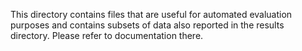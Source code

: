 This directory contains files that are useful for automated evaluation purposes and contains subsets of data also reported in the results directory. Please refer to documentation there.
